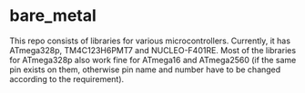 # bare_metal
This repo consists of libraries for various microcontrollers. Currently, it has ATmega328p, TM4C123H6PMT7 and NUCLEO-F401RE. 
Most of the libraries for ATmega328p also work fine for ATmega16 and ATmega2560 (if the same pin exists on them, otherwise pin name and number have to be changed according to the requirement).
